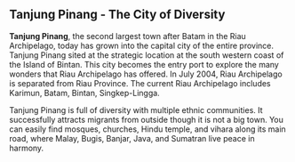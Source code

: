## Tanjung Pinang - The City of Diversity

__Tanjung Pinang__, the second largest town after Batam in the Riau Archipelago, today has grown into the capital city of the entire province. 
Tanjung Pinang sited at the strategic location at the south western coast of the Island of Bintan. 
This city becomes the entry port to explore the many wonders that Riau Archipelago has offered. 
In July 2004, Riau Archipelago is separated from Riau Province. The current Riau Archipelago includes Karimun, Batam, Bintan, Singkep-Lingga.

Tanjung Pinang is full of diversity with multiple ethnic communities. It successfully attracts migrants from outside though it is not a big town. 
You can easily find mosques, churches, Hindu temple, and vihara along its main road, where Malay, Bugis, Banjar, Java, and Sumatran live peace in harmony.
